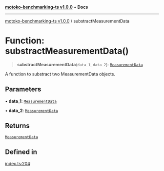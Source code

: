 [**motoko-benchmarking-ts v1.0.0**](../README.md) • **Docs**

***

[motoko-benchmarking-ts v1.0.0](../globals.md) / substractMeasurementData

# Function: substractMeasurementData()

> **substractMeasurementData**(`data_1`, `data_2`): [`MeasurementData`](../type-aliases/MeasurementData.md)

A function to substract two MeasurementData objects.

## Parameters

• **data\_1**: [`MeasurementData`](../type-aliases/MeasurementData.md)

• **data\_2**: [`MeasurementData`](../type-aliases/MeasurementData.md)

## Returns

[`MeasurementData`](../type-aliases/MeasurementData.md)

## Defined in

[index.ts:204](https://github.com/ktry1/motoko-benchmarking-ts/blob/358ac8e3b4570fb43e76bccebf75f01c614e08ff/index.ts#L204)
